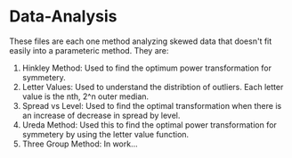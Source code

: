 # Data-Analysis

These files are each one method analyzing skewed data that doesn't fit easily into a parameteric method.
They are:
1. Hinkley Method: Used to find the optimum power transformation for symmetery.
2. Letter Values: Used to understand the distribtion of outliers. Each letter value is the nth, 2^n outer median.
3. Spread vs Level: Used to find the optimal transformation when there is an increase of decrease in spread by level.
4. Ureda Method: Used this to find the optimal power transformation for symmetery by using the letter value function.
5. Three Group Method: In work...
